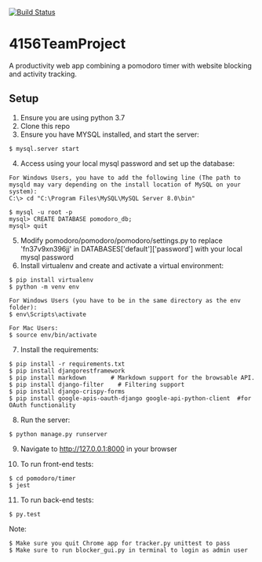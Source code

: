 [![Build Status](https://travis-ci.com/ki-cooley/4156TeamProject.svg?branch=main)](https://travis-ci.com/ki-cooley/4156TeamProject)

# 4156TeamProject
A productivity web app combining a pomodoro timer with website blocking and activity tracking.

## Setup
1. Ensure you are using python 3.7
2. Clone this repo
3. Ensure you have MYSQL installed, and start the server:
```
$ mysql.server start
```
4. Access using your local mysql password and set up the database:
```
For Windows Users, you have to add the following line (The path to mysqld may vary depending on the install location of MySQL on your system):
C:\> cd "C:\Program Files\MySQL\MySQL Server 8.0\bin"

$ mysql -u root -p
mysql> CREATE DATABASE pomodoro_db;
mysql> quit
```
5. Modify pomodoro/pomodoro/pomodoro/settings.py to replace 'fn37v9xn396jj' in DATABASES['default']['password'] with your local mysql password
6. Install virtualenv and create and activate a virtual environment:
```
$ pip install virtualenv
$ python -m venv env

For Windows Users (you have to be in the same directory as the env folder):
$ env\Scripts\activate

For Mac Users:
$ source env/bin/activate
```
7. Install the requirements:
```
$ pip install -r requirements.txt
$ pip install djangorestframework
$ pip install markdown       # Markdown support for the browsable API.
$ pip install django-filter    # Filtering support
$ pip install django-crispy-forms
$ pip install google-apis-oauth-django google-api-python-client  #for OAuth functionality
```
8. Run the server:
```
$ python manage.py runserver
```
9. Navigate to http://127.0.0.1:8000 in your browser

10. To run front-end tests: 
```
$ cd pomodoro/timer
$ jest
```
11. To run back-end tests: 
```
$ py.test
``` 
Note: 
```
$ Make sure you quit Chrome app for tracker.py unittest to pass
$ Make sure to run blocker_gui.py in terminal to login as admin user
```

    
